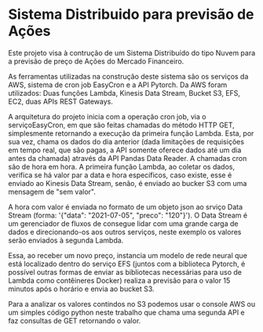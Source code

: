 # Sistema Distribuido para previsão de Ações

Este projeto visa à contrução de um Sistema Distribuído do tipo Nuvem para a previsão de preço de Ações do Mercado Financeiro. 

As ferramentas utilizadas na construção deste sistema são os serviços da AWS, sistema de cron job EasyCron e a API Pytorch. Da AWS foram utilizados: Duas funções Lambda, Kinesis Data Stream, Bucket S3, EFS, EC2, duas APIs REST Gateways.


A arquitetura do projeto inicia com a operação cron job, via o serviçoEasyCron, em que são feitas chamadas do método HTTP GET, simplesmente retornando a execução da primeira função Lambda. Esta, por sua vez, chama os dados do dia anterior (dada limitações de requisições em tempo real, que são pagas, a API somente oferece dados até um dia antes da chamada) através da API Pandas Data Reader. A chamadas cron são de hora em hora. A primeira função Lambda, ao coletar os dados, verifica se há valor par a data e hora específicos, caso existe, esse é enviado ao Kinesis Data Stream, senão, é enviado ao bucker S3 com uma mensagem de "sem valor".

A hora com valor é enviada no formato de um objeto json ao srviço Data Stream (forma: '{"data": "2021-07-05", "preco": "120"}'). O Data Stream é um gerenciador de fluxos de consegue lidar com uma grande carga de dados e direcionando-os aos outros serviços, neste exemplo os valores serão enviados à segunda Lambda. 

Essa, ao receber um novo preço, instancia um modelo de rede neural que está localizado dentro do serviço EFS (juntos com a biblioteca Pytorch, é possível outras formas de enviar as bibliotecas necessárias para uso de Lambda como contêineres Docker) realiza a previsão para o valor 15 minutos após o horário e envia ao bucket S3.

Para a analizar os valores contindos no S3 podemos usar o console AWS ou um simples código python neste trabalho que chama uma segunda API e faz consultas de GET retornando o valor.

